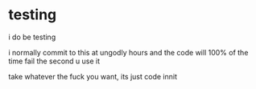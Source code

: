 # testing

i do be testing


i normally commit to this at ungodly hours and the code will 100% of the time fail the second u use it

take whatever the fuck you want, its just code innit
